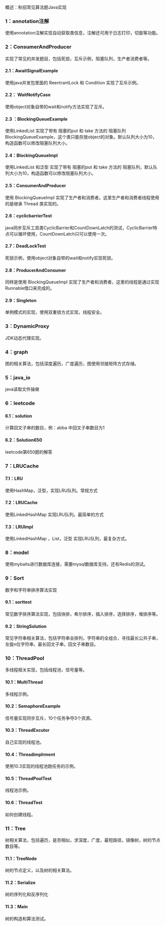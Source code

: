 概述：秋招常见算法题Java实现

### 1：annotation注解

使用annotation注解实现自动获取类信息，注解还可用于日志打印，切面等功能。

### 2：ConsumerAndProducer

实现了常见的并发题目，包括死锁，互斥示例，阻塞队列，生产者消费者等。

#### 2.1：AwaitSignalExample

使用java并发包里面的 ReentrantLock 和 Condition 实现了互斥示例。

#### 2.2： WaitNotifyCase

使用object对象自带的wait和notify方法实现了互斥。

#### 2.3 ：BlockingQueueExample

使用LinkedList 实现了带有 阻塞的put 和 take 方法的 阻塞队列BlockingQueueExample，这个类只能存放object的对象。默认队列大小为10，构造函数可以修改阻塞队列大小。

#### 2.4：BlockingQueueImpl

使用LinkedList 和泛型 实现了带有 阻塞的put 和 take 方法的 阻塞队列，默认队列大小为10，构造函数可以修改阻塞队列大小。

#### 2.5：ConsumerAndProducer

使用 BlockingQueueImpl 实现了生产者和消费者。这里生产者和消费者线程使用的是继承 Thread 类实现的。

#### 2.6：cyclicbarrierTest

java同步互斥工具类CyclicBarrier和CountDownLatch的测试，CyclicBarrier特点可以循环使用，CountDownLatch只可以使用一次。

#### 2.7：DeadLockTest

死锁示例，使用object对象自带的wait和notify实现死锁。

#### 2.8：ProducerAndConsumer

同样是使用 BlockingQueueImpl 实现了生产者和消费者，这里的线程是通过实现Runnable借口来完成的。

#### 2.9：Singleton

单例模式的实现，使用双重锁方式实现，线程安全。

### 3：DynamicProxy

JDK动态代理实现。

### 4：graph

图的相关算法，包括深度遍历，广度遍历，图使用邻接矩阵方式存储。

### 5：java_io

java读取文件操做

### 6：leetcode

#### 6.1：solution

计算回文子串的数目，例：abba 中回文子串数目为1

#### 6.2：Solution650

leetcode第650题的解答

### 7：LRUCache

#### 7.1：LRU

使用HashMap，泛型，实现LRU队列。常规方式

#### 7.2：LRUCache

使用LinkedHashMap 实现LRU队列。最简单的方式

#### 7.3：LRUImpl

使用LinkedHashMap ，List，泛型 实现LRU队列，最复杂方式。

### 8：model

使用mybaits进行数据库连接，需要mysql数据库支持。还有Redis的测试。

### 9：Sort

数字和字符串排序算法实现

#### 9.1：sorttest

常见数字排序算法实现，包括快排，希尔排序，插入排序，选择排序，堆排序等。

#### 9.2：StringSolution

常见字符串相关算法，包括字符串全排列，字符串的全组合，寻找最长公共子串，左旋n位字符串，最长回文子串，回文子串数目。

### 10：ThreadPool

多线程相关实现，包括线程池，信号量等。

#### 10.1：MultiThread

多线程示例。

#### 10.2：SemaphoreExample

信号量实现同步互斥，10个任务争夺3个资源。

#### 10.3：ThreadExcutor

自己实现的线程池。

#### 10.4：Threadimplrment

使用10.3实现的线程池跑任务的示例。

#### 10.5：ThreadPoolTest

线程池示例。

#### 10.6：ThreadTest

如何创建线程。

### 11：Tree

树相关算法，包括遍历，是否相似，求深度，广度，最短路径，镜像树，树的节点数目等。

#### 11.1：TreeNode

树的节点定义，以及树的相关算法。

#### 11.2：Serialize

树的序列化和反序列化

#### 11.3：Main

树的构造和算法测试。

